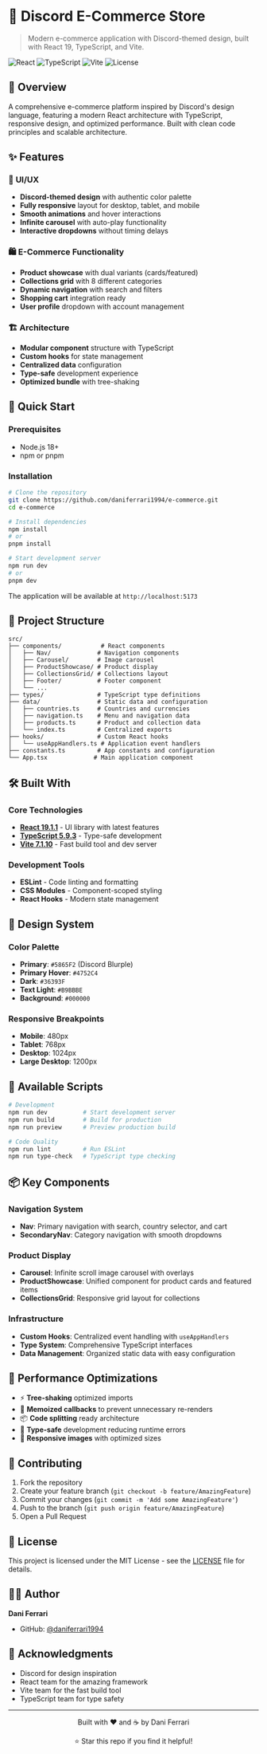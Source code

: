 # 🛒 Discord E-Commerce Store

> Modern e-commerce application with Discord-themed design, built with React 19, TypeScript, and Vite.

![React](https://img.shields.io/badge/React-19.1.1-61DAFB?style=flat&logo=react&logoColor=white)
![TypeScript](https://img.shields.io/badge/TypeScript-5.9.3-3178C6?style=flat&logo=typescript&logoColor=white)
![Vite](https://img.shields.io/badge/Vite-7.1.10-646CFF?style=flat&logo=vite&logoColor=white)
![License](https://img.shields.io/badge/License-MIT-green?style=flat)

## 🎯 Overview

A comprehensive e-commerce platform inspired by Discord's design language, featuring a modern React architecture with TypeScript, responsive design, and optimized performance. Built with clean code principles and scalable architecture.

## ✨ Features

### 🎨 **UI/UX**
- **Discord-themed design** with authentic color palette
- **Fully responsive** layout for desktop, tablet, and mobile
- **Smooth animations** and hover interactions
- **Infinite carousel** with auto-play functionality
- **Interactive dropdowns** without timing delays

### 🛍️ **E-Commerce Functionality**
- **Product showcase** with dual variants (cards/featured)
- **Collections grid** with 8 different categories
- **Dynamic navigation** with search and filters
- **Shopping cart** integration ready
- **User profile** dropdown with account management

### 🏗️ **Architecture**
- **Modular component** structure with TypeScript
- **Custom hooks** for state management
- **Centralized data** configuration
- **Type-safe** development experience
- **Optimized bundle** with tree-shaking

## 🚀 Quick Start

### Prerequisites
- Node.js 18+ 
- npm or pnpm

### Installation

```bash
# Clone the repository
git clone https://github.com/daniferrari1994/e-commerce.git
cd e-commerce

# Install dependencies
npm install
# or
pnpm install

# Start development server
npm run dev
# or
pnpm dev
```

The application will be available at `http://localhost:5173`

## 📁 Project Structure

```
src/
├── components/           # React components
│   ├── Nav/             # Navigation components
│   ├── Carousel/        # Image carousel
│   ├── ProductShowcase/ # Product display
│   ├── CollectionsGrid/ # Collections layout
│   ├── Footer/          # Footer component
│   └── ...
├── types/               # TypeScript type definitions
├── data/                # Static data and configuration
│   ├── countries.ts     # Countries and currencies
│   ├── navigation.ts    # Menu and navigation data
│   ├── products.ts      # Product and collection data
│   └── index.ts         # Centralized exports
├── hooks/               # Custom React hooks
│   └── useAppHandlers.ts # Application event handlers
├── constants.ts         # App constants and configuration
└── App.tsx             # Main application component
```

## 🛠️ Built With

### Core Technologies
- **[React 19.1.1](https://react.dev/)** - UI library with latest features
- **[TypeScript 5.9.3](https://www.typescriptlang.org/)** - Type-safe development
- **[Vite 7.1.10](https://vite.dev/)** - Fast build tool and dev server

### Development Tools
- **ESLint** - Code linting and formatting
- **CSS Modules** - Component-scoped styling
- **React Hooks** - Modern state management

## 🎨 Design System

### Color Palette
- **Primary**: `#5865F2` (Discord Blurple)
- **Primary Hover**: `#4752C4`
- **Dark**: `#36393F`
- **Text Light**: `#B9BBBE`
- **Background**: `#000000`

### Responsive Breakpoints
- **Mobile**: 480px
- **Tablet**: 768px
- **Desktop**: 1024px
- **Large Desktop**: 1200px

## 🔧 Available Scripts

```bash
# Development
npm run dev          # Start development server
npm run build        # Build for production
npm run preview      # Preview production build

# Code Quality
npm run lint         # Run ESLint
npm run type-check   # TypeScript type checking
```

## 📦 Key Components

### Navigation System
- **Nav**: Primary navigation with search, country selector, and cart
- **SecondaryNav**: Category navigation with smooth dropdowns

### Product Display
- **Carousel**: Infinite scroll image carousel with overlays
- **ProductShowcase**: Unified component for product cards and featured items
- **CollectionsGrid**: Responsive grid layout for collections

### Infrastructure
- **Custom Hooks**: Centralized event handling with `useAppHandlers`
- **Type System**: Comprehensive TypeScript interfaces
- **Data Management**: Organized static data with easy configuration

## 🚀 Performance Optimizations

- ⚡ **Tree-shaking** optimized imports
- 🔄 **Memoized callbacks** to prevent unnecessary re-renders
- 📦 **Code splitting** ready architecture
- 🎯 **Type-safe** development reducing runtime errors
- 📱 **Responsive images** with optimized sizes

## 🤝 Contributing

1. Fork the repository
2. Create your feature branch (`git checkout -b feature/AmazingFeature`)
3. Commit your changes (`git commit -m 'Add some AmazingFeature'`)
4. Push to the branch (`git push origin feature/AmazingFeature`)
5. Open a Pull Request

## 📄 License

This project is licensed under the MIT License - see the [LICENSE](LICENSE) file for details.

## 👨‍💻 Author

**Dani Ferrari**
- GitHub: [@daniferrari1994](https://github.com/daniferrari1994)

## 🙏 Acknowledgments

- Discord for design inspiration
- React team for the amazing framework
- Vite team for the fast build tool
- TypeScript team for type safety

---

<div align="center">
  <p>Built with ❤️ and ☕ by Dani Ferrari</p>
  <p>⭐ Star this repo if you find it helpful!</p>
</div>
